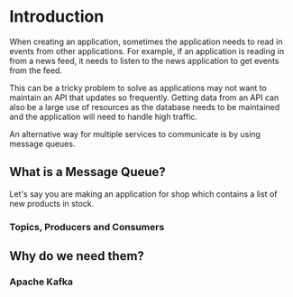 # Introduction

When creating an application, sometimes the application needs to read in events from other applications. For example, if an application is reading in from a news feed, it needs to listen to the news application to get events from the feed.

This can be a tricky problem to solve as applications may not want to maintain an API that updates so frequently. Getting data from an API can also be a large use of resources as the database needs to be maintained and the application will need to handle high traffic.

An alternative way for multiple services to communicate is by using message queues.

## What is a Message Queue?

Let's say you are making an application for shop which contains a list of new products in stock.




### Topics, Producers and Consumers


## Why do we need them?

### Apache Kafka



